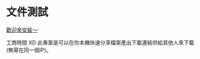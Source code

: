# 文件測試

[歡迎來安裝～](https://github.com/andy6804tw/sharefile)

工商時間 XD
此專案是可以在你本機快速分享檔案產出下載連結供給其他人來下載 (無需在同一個IP)。

